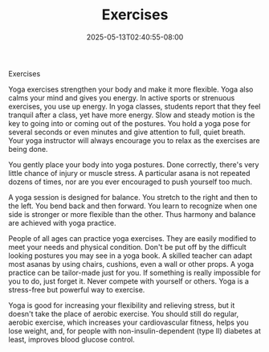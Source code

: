 ﻿---
title: "Exercises"
date: 2025-05-13T02:40:55-08:00
description: "yoga Tips for Web Success"
featured_image: "/images/yoga.jpg"
tags: ["yoga"]
---

Exercises

Yoga exercises strengthen your body and make it more flexible. Yoga also calms your mind and gives you energy. In active sports or strenuous exercises, you use up energy. In yoga classes, students report that they feel tranquil after a class, yet have more energy. Slow and steady motion is the key to going into or coming out of the postures. You hold a yoga pose for several seconds or even minutes and give attention to full, quiet breath. Your yoga instructor will always encourage you to relax as the exercises are being done.

You gently place your body into yoga postures. Done correctly, there's very little chance of injury or muscle stress. A particular asana is not repeated dozens of times, nor are you ever encouraged to push yourself too much.

A yoga session is designed for balance. You stretch to the right and then to the left. You bend back and then forward. You learn to recognize when one side is stronger or more flexible than the other. Thus harmony and balance are achieved with yoga practice.

People of all ages can practice yoga exercises. They are easily modified to meet your needs and physical condition. Don't be put off by the difficult looking postures you may see in a yoga book. A skilled teacher can adapt most asanas by using chairs, cushions, even a wall or other props. A yoga practice can be tailor-made just for you. If something is really impossible for you to do, just forget it. Never compete with yourself or others. Yoga is a stress-free but powerful way to exercise.

Yoga is good for increasing your flexibility and relieving stress, but it doesn't take the place of aerobic exercise. You should still do regular, aerobic exercise, which increases your cardiovascular fitness, helps you lose weight, and, for people with non-insulin-dependent (type II) diabetes at least, improves blood glucose control.

